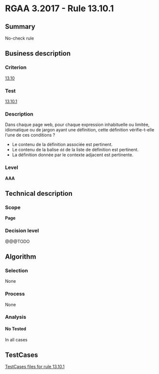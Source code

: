 # RGAA 3.2017 - Rule 13.10.1

## Summary
No-check rule


## Business description

### Criterion
[13.10](http://references.modernisation.gouv.fr/rgaa-accessibilite/criteres.html#crit-13-10)

### Test
[13.10.1](http://references.modernisation.gouv.fr/rgaa-accessibilite/criteres.html#test-13-10-1)

### Description
<div lang="fr">Dans chaque page web, pour chaque expression inhabituelle ou limit&#xE9;e, idiomatique ou de jargon ayant une d&#xE9;finition, cette d&#xE9;finition v&#xE9;rifie-t-elle l'une de ces conditions&nbsp;? <ul><li>Le contenu de la d&#xE9;finition associ&#xE9;e est pertinent.</li> <li>Le contenu de la balise <code lang="en">dd</code> de la liste de d&#xE9;finition est pertinent.</li> <li>La d&#xE9;finition donn&#xE9;e par le contexte adjacent est pertinente.</li> </ul></div>

### Level
**AAA**


## Technical description

### Scope
**Page**

### Decision level
@@@TODO


## Algorithm

### Selection
None

### Process
None

### Analysis

#### No Tested
In all cases


##  TestCases

[TestCases files for rule 13.10.1](https://github.com/Asqatasun/Asqatasun/tree/develop/rules/rules-rgaa3.2017/src/test/resources/testcases/rgaa32017/Rgaa32017Rule131001/)


